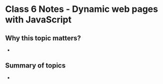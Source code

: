 # Class 6 Notes - Dynamic web pages with JavaScript

## Why this topic matters?

-

## Summary of topics

-